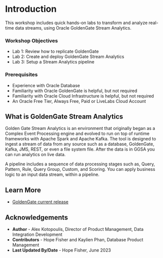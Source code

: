 # Introduction

This workshop includes quick hands-on labs to transform and analyze real-time data streams, using Oracle GoldenGate Stream Analytics.

### Workshop Objectives

* Lab 1: Review how to replicate GoldenGate
* Lab 2: Create and deploy GoldenGate Stream Analytics
* Lab 3: Setup a Stream Analytics pipeline

### Prerequisites

* Experience with Oracle Database
* Familiarity with Oracle GoldenGate is helpful, but not required
* Familiarity with Oracle Cloud Infrastructure is helpful, but not required
* An Oracle Free Tier, Always Free, Paid or LiveLabs Cloud Account

## What is GoldenGate Stream Analytics

Golden Gate Stream Analytics is an environment that originally began as a Complex Event Processing engine and evolved to run on top of runtime frameworks with Apache Spark and Apache Kafka.  The tool is designed to ingest a stream of data from any source such as a database, GoldenGate, Kafka, JMS, REST, or even a file system file. After the data is in GGSA you can run analytics on live data.

A pipeline includes a sequence of data processing stages such as, Query, Pattern, Rule, Query Group, Custom, and Scoring. You can apply business logic to an input data stream, within a pipeline.

## Learn More

* [GoldenGate current release](https://www.oracle.com/middleware/technologies)


## Acknowledgements

* **Author** - Alex Kotopoulis, Director of Product Management, Data Integration Development
* **Contributors** - Hope Fisher and Kaylien Phan, Database Product Management
* **Last Updated By/Date** - Hope Fisher, June 2023


